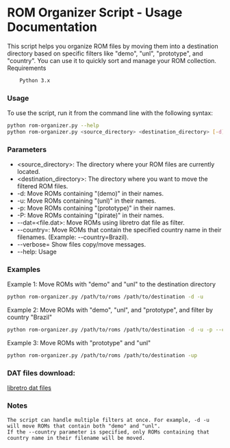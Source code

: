 # ROM Organizer Script - Usage Documentation

This script helps you organize ROM files by moving them into a destination directory based on specific filters like "demo", "unl", "prototype", and "country". You can use it to quickly sort and manage your ROM collection.
Requirements
```bash
    Python 3.x
```

### Usage

To use the script, run it from the command line with the following syntax:
```bash
python rom-organizer.py --help
python rom-organizer.py <source_directory> <destination_directory> [-d] [-u] [-p] [-P] [--country=<country>]
```

### Parameters

- <source_directory>: The directory where your ROM files are currently located.
- <destination_directory>: The directory where you want to move the filtered ROM files.
- -d: Move ROMs containing "(demo)" in their names.
- -u: Move ROMs containing "(unl)" in their names.
- -p: Move ROMs containing "(prototype)" in their names.
- -P: Move ROMs containing "(pirate)" in their names.
- --dat=<file.dat>: Move ROMs using libretro dat file as filter.
- --country=<country>: Move ROMs that contain the specified country name in their filenames. (Example: --country=Brazil).
- --verbose= Show files copy/move messages.
- --help: Usage

### Examples
Example 1: Move ROMs with "demo" and "unl" to the destination directory
```bash
python rom-organizer.py /path/to/roms /path/to/destination -d -u
```
Example 2: Move ROMs with "demo", "unl", and "prototype", and filter by country "Brazil"
```bash
python rom-organizer.py /path/to/roms /path/to/destination -d -u -p --country=Brazil
```
Example 3: Move ROMs with "prototype" and "unl"
```bash
python rom-organizer.py /path/to/roms /path/to/destination -up
```

### DAT files download:

[libretro dat files](https://github.com/libretro/libretro-database/tree/master/metadat/no-intro)

### Notes

    The script can handle multiple filters at once. For example, -d -u will move ROMs that contain both "demo" and "unl".
    If the --country parameter is specified, only ROMs containing that country name in their filename will be moved.

